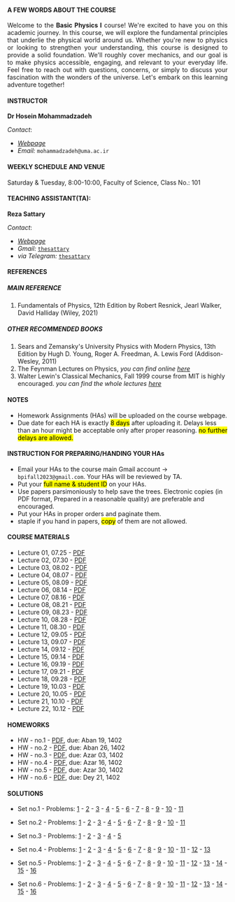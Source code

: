 #### A FEW WORDS ABOUT THE COURSE

<p style="text-align: justify; ">Welcome to the <b>Basic Physics I</b> course! We're excited to have you on this academic journey. In this course, we will explore the fundamental principles that underlie the physical world around us. Whether you're new to physics or looking to strengthen your understanding, this course is designed to provide a solid foundation. We'll roughly cover mechanics, and our goal is to make physics accessible, engaging, and relevant to your everyday life. Feel free to reach out with questions, concerns, or simply to discuss your fascination with the wonders of the universe. Let's embark on this learning adventure together!</p>


#### INSTRUCTOR

**Dr Hosein Mohammadzadeh**

_Contact_:

* [_Webpage_](https://uma.ac.ir/cv.php?cv=117&url_title=%d8%ad%d8%b3%db%8c%d9%86-%d9%85%d8%ad%d9%85%d8%af%d8%b2%d8%a7%d8%af%d9%87&rewrite_url=1&mod=scv)
* _Email:_ `mohammadzadeh@uma.ac.ir`

#### WEEKLY SCHEDULE AND VENUE

Saturday & Tuesday, 8:00-10:00, Faculty of Science, Class No.: 101

#### TEACHING ASSISTANT(TA):

**Reza Sattary**

_Contact_:
* [_Webpage_](https://sattary.github.io/)
* _Gmail:_  [`thesattary`](mailto:thesattary@gmail.com)
* _via Telegram:_ [`thesattary`](https://t.me/thesattary)


#### REFERENCES

##### MAIN REFERENCE

1. Fundamentals of Physics, 12th Edition by Robert Resnick, Jearl Walker, David Halliday (Wiley, 2021)

##### OTHER RECOMMENDED BOOKS

1. Sears and Zemansky's University Physics with Modern Physics, 13th Edition by Hugh D. Young, Roger A. Freedman, A. Lewis Ford (Addison-Wesley, 2011)
2. The Feynman Lectures on Physics, _you can find online [here](https://www.feynmanlectures.caltech.edu/)_
3. Walter Lewin's Classical Mechanics, Fall 1999 course from MIT is highly encouraged. _you can find the whole lectures [here](https://www.youtube.com/playlist?list=PLUdYlQf0_sSsb2tNcA3gtgOt8LGH6tJbr)_ 


#### NOTES 

* Homework Assignments (HAs) will be uploaded on the course webpage.
* Due date for each HA is exactly <mark>8 days</mark>  after uploading it. Delays less than an hour might be acceptable only after proper reasoning. <mark>no further delays are allowed.</mark>

#### INSTRUCTION FOR PREPARING/HANDING YOUR HAs

* Email your HAs to the course main Gmail account -> `bpifall2023@gmail.com`. Your HAs will be reviewed by TA. 
* Put your <mark>full name & student ID</mark> on your HAs.
* Use papers parsimoniously to help save the trees. Electronic copies (in PDF format, Prepared in a reasonable quality) are preferable and encouraged. 
* Put your HAs in proper orders and paginate them.
* staple if you hand in papers, <mark>copy</mark> of them are not allowed.


#### COURSE MATERIALS

* Lecture 01, 07.25 - [PDF](https://drive.google.com/file/d/1tXKdQUzDtTI2G1y8ufEO7xs-_wVlYo-H/view?usp=sharing)
* Lecture 02, 07.30 - [PDF](https://drive.google.com/file/d/1nlFEQQrylITmJ5SUdukvpvmqNf3xaeY9/view?usp=sharing)
* Lecture 03, 08.02 - [PDF](https://drive.google.com/file/d/1pw4Fb_FVH1xa_mcP6Ssbz1GyPzG3Pl_k/view?usp=sharing)
* Lecture 04, 08.07 - [PDF](https://drive.google.com/file/d/1m7U0XzIU17ptRUuBC1UIuvXbnqUL-CWn/view?usp=sharing)
* Lecture 05, 08.09 - [PDF](https://drive.google.com/file/d/1ktzIAazPSM-Rbciwr3pb1PlGLQ505uan/view?usp=sharing)
* Lecture 06, 08.14 - [PDF](https://drive.google.com/file/d/15OVly8g9ocNXNAOAlSGUIIEYq2Nbtu2W/view?usp=sharing)
* Lecture 07, 08.16 - [PDF](https://drive.google.com/file/d/1Yx_LD_d6cBy8Q6zGkClC6gqO7YJde4zz/view?usp=sharing)
* Lecture 08, 08.21 - [PDF](https://drive.google.com/file/d/1v2mbxfW5ImF2b2uYVGdAqGZMf4jl6R5E/view?usp=sharing)
* Lecture 09, 08.23 - [PDF](https://drive.google.com/file/d/1t70xqsHAd9Iup8MOCrSIdBYyTl8VzvqS/view?usp=sharing)
* Lecture 10, 08.28 - [PDF](https://drive.google.com/file/d/10ZuuUVcDqyiydQYf94cVzZ4Q-1CnSOaj/view?usp=sharing)
* Lecture 11, 08.30 - [PDF](https://drive.google.com/file/d/1Bmxb22hot8tLtFq8f02YDNiTGkOTiL3H/view?usp=sharing)
* Lecture 12, 09.05 - [PDF](https://drive.google.com/file/d/1kprZGExGfPJLm48IGifbFXMO0bkTao38/view?usp=sharing)
* Lecture 13, 09.07 - [PDF](https://drive.google.com/file/d/1hsZulRDdd4qJlszlndVvhFxpTrnQoiUZ/view?usp=sharing)
* Lecture 14, 09.12 - [PDF](https://drive.google.com/file/d/1Lu0VdFptV1bpNrfSqe6TSWc2WZWumuMm/view?usp=sharing)
* Lecture 15, 09.14 - [PDF](https://drive.google.com/file/d/1Q29t_G2-FIhZsxusMqJh0dMctgKh78vH/view?usp=sharing)
* Lecture 16, 09.19 - [PDF](https://drive.google.com/file/d/14wfnXlzlaoxNk4DwmdOkX9xcUG7-ypLk/view?usp=sharing)
* Lecture 17, 09.21 - [PDF](https://drive.google.com/file/d/1ZQLLUB31OYMpyxTllzMwc9ZEbDfG9mWf/view?usp=sharing)
* Lecture 18, 09.28 - [PDF](https://drive.google.com/file/d/14R3uoA-oPbkCGMDN85ai5uZzBwwKsato/view?usp=sharing)
* Lecture 19, 10.03 - [PDF](https://drive.google.com/file/d/1JzpAEXRMjkRSDlDN0-F9446nJnAnTH-B/view?usp=sharing)
* Lecture 20, 10.05 - [PDF](https://drive.google.com/file/d/1Z5w-S2C95IFRNDyfSOSrkj8jhMKApLXC/view?usp=sharing)
* Lecture 21, 10.10 - [PDF](https://drive.google.com/file/d/1AyYHR5Udr_aX8KU4B0S_K_onuTRxKTYG/view?usp=sharing)
* Lecture 22, 10.12 - [PDF](https://drive.google.com/file/d/1QTAWcPetv6Icx7b5kekfNJDX8Yt_PX4C/view?usp=sharing)

#### HOMEWORKS 

* HW - no.1 - [PDF](https://drive.google.com/file/d/1OJvLEe5SLUeEXJsS3UhK39PxfIA_PPH5/view?usp=sharing), due: Aban 19, 1402
* HW - no.2 - [PDF](https://drive.google.com/file/d/1g2yOW0pzbAuzZd40gRv2GDwo4qnrlA7d/view?usp=sharing), due: Aban 26, 1402
* HW - no.3 - [PDF](https://drive.google.com/file/d/1SVVkOHe54edTVcrgR5PSrK1MrVtFFQBa/view?usp=sharing), due: Azar 03, 1402
* HW - no.4 - [PDF](https://drive.google.com/file/d/1t-vkAdxwyzoS8VlR-EOQHaJ74yunLAKC/view?usp=sharing), due: Azar 16, 1402
* HW - no.5 - [PDF](https://drive.google.com/file/d/1PlcI72YO2lXTgvyv5dIBmq0eFEfOnGCd/view?usp=sharing), due: Azar 30, 1402
* HW - no.6 - [PDF](https://drive.google.com/file/d/1Gk92LZzRe9jrZyttO2C6bEH5I_qHNoAQ/view?usp=sharing), due: Dey 21, 1402

    

#### SOLUTIONS

* Set no.1 - Problems: [1](https://drive.google.com/file/d/1qV3W0A5sBgB7ru4DpU8200wV3TPaK5zp/view?usp=sharing) - [2](https://drive.google.com/file/d/1q-VfKc9KDoBO9AqBYidg7Ci560ZaKI_o/view?usp=sharing) - [3](https://drive.google.com/file/d/1rFlQdG8WEQjOARN99YFbNFC1LwdeW_Yj/view?usp=sharing) - [4](https://drive.google.com/file/d/1jRr_tyddn7Zmviq-sgJvX_W6KAfxZAHs/view?usp=sharing) - [5](https://drive.google.com/file/d/1-Goz3NGpzVUCOqngZI-4kshODJbQJvjF/view?usp=sharing) - [6](https://drive.google.com/file/d/1JCAiPSeKl4qn5FLaUw0KV6jSlnE_Z-vM/view?usp=sharing) - [7](https://drive.google.com/file/d/1AoW8hdMvfDXEBpx9yCuBIWTBwJs2eubb/view?usp=sharing) - [8](https://drive.google.com/file/d/1od1X69XtZi29xlUb7yN6fHdC282MNavw/view?usp=sharing) - [9](https://drive.google.com/file/d/1TpSbuMoVoHKwPVxk9zRrLmncSavwtLe-/view?usp=sharing) - [10](https://drive.google.com/file/d/1org0JElOqE6fHDFRDYR2GsuddRS3FKvo/view?usp=sharing) - [11](https://drive.google.com/file/d/1tlnZLLyKyyi5jid5GdCmtfdKaFAhCUuU/view?usp=sharing)


* Set no.2 - Problems: [1](https://drive.google.com/file/d/1vkg-9dcxL2zPULX4dKW4B_azGbs63mzb/view?usp=sharing) - [2](https://drive.google.com/file/d/1sw0Jz5VShvJd92JVkRluLCPPlg-lCZ3h/view?usp=sharing) - [3](https://drive.google.com/file/d/1PgeIVuwTrPZxaoOkb_I9IC0crBbvLJmy/view?usp=sharing)  - [4](https://drive.google.com/file/d/17R7V1iXKQLKTDC4vRwrWGIiKDUyT8nne/view?usp=sharing) - [5](https://drive.google.com/file/d/1X6ysZCCDmE2lCUaTspeDa4w46P72Z_WW/view?usp=sharing) - [6](https://drive.google.com/file/d/1cRj8bHYSEulBjVXFgZuNqD_nXSlOiaXO/view?usp=sharing) - [7](https://drive.google.com/file/d/1yVys6k2u0z9Mk9yFUDiPM2oOeryMbzZd/view?usp=sharing) - [8](https://drive.google.com/file/d/1I7SQnkyox3hBWKW3jfhs98ZSaHPM7YfV/view?usp=sharing) - [9](https://drive.google.com/file/d/15aKkxO9KnwQV09hL3RCODsW86cyER_tk/view?usp=sharing) - [10](https://drive.google.com/file/d/1t-bG2T9q3Awl3UqadoAOJfN9r-SKTYbw/view?usp=sharing) - [11](https://drive.google.com/file/d/1QTTVV-Syrx8PykyIPHqkQST7eq5bxqRl/view?usp=sharing)


* Set no.3 - Problems: [1](https://drive.google.com/file/d/1em6XEOY05FOyP8q-uO5JY4Z-N9zcpfb2/view?usp=sharing) - [2](https://drive.google.com/file/d/1vC5XwB3IuZl6Km3wecN2WX6mO5sdI-Od/view?usp=sharing) - [3](https://drive.google.com/file/d/1jWzgA9LaXmLQofFezuDwObnQmZK-dWwx/view?usp=sharing) - [4](https://drive.google.com/file/d/16quGoHRhXqg0ebG7uPuXE6vAiab_7WX3/view?usp=sharing) - [5](https://drive.google.com/file/d/1XtAL0n2dlXmRehtufBKRrCdZ5eyCBdo6/view?usp=sharing)


* Set no.4 - Problems: [1](https://drive.google.com/file/d/1u6HnuXUNtZGHWDt7qN7aQWEYid1Oc2iT/view?usp=sharing) - [2](https://drive.google.com/file/d/1uHSMO3ov6ocJRg1ru5oeJeGsRrmr7ZOu/view?usp=sharing) - [3](https://drive.google.com/file/d/1nJHU5OA5E773n2pNOb_8a7oMdeAPfY0e/view?usp=sharing) - [4](https://drive.google.com/file/d/1esFRZa_BosVxgGM9fH8MA37ItYq81p-I/view?usp=sharing) - [5](https://drive.google.com/file/d/1D7DiqXqBvbe2xqQBnj9WwMWWf9Yy5VV-/view?usp=sharing) - [6](https://drive.google.com/file/d/18fVGK5WzT5HRM0cT27UlHixSvw30Ksgy/view?usp=sharing) - [7](https://drive.google.com/file/d/1dGuUdxTSeXgo1NB_TijMLey5XPIkDKdK/view?usp=sharing) - [8](https://drive.google.com/file/d/1ZCOQni2uwOJb-uakq-MgQWOEa3gBkVui/view?usp=sharing) - [9](https://drive.google.com/file/d/1t5DmPQFgThSbwSmayOBMNrHNXEX8rg0V/view?usp=sharing) - [10](https://drive.google.com/file/d/1nJovhzvFWtbhhnlDKrdTSSECrNCpyxeV/view?usp=sharing) - [11](https://drive.google.com/file/d/1eh3kC7JAwGgYod4U6t3YmS2QPoOG4aIP/view?usp=sharing) - [12](https://drive.google.com/file/d/1ame2MKbzZvcaT3mdsJZ6hnU5SRIWFnFx/view?usp=sharing) - [13](https://drive.google.com/file/d/1N--3pNKJ5xXJ4DafwvdFQR4xNXf6X7iJ/view?usp=sharing)
  

* Set no.5 - Problems: [1](https://drive.google.com/file/d/1dubo3cLawRLbL4oaTozBgkBuLeAZ0PtO/view?usp=sharing) - [2](https://drive.google.com/file/d/1EZDwvnY_HfveoZqRdHm3Ar1C7Xf4IlsI/view?usp=sharing) - [3](https://drive.google.com/file/d/1RJazQibnRtTkfMt3x5wMEpe6mcxMpBP6/view?usp=sharing) - [4](https://drive.google.com/file/d/1N5R_0MXt3dRPSu3HnLCf-103Q8chPFiR/view?usp=sharing) - [5](https://drive.google.com/file/d/1BHzMtEooW43I4AIr7dtI-X9rAoF6FOAp/view?usp=sharing) - [6](https://drive.google.com/file/d/128PM2qCsECt5FwUeUjY8JSoy3a_hhsuM/view?usp=sharing) - [7](https://drive.google.com/file/d/1Ab6Z7qpXz1OXB2BXfZDAwYEbD4cCazcv/view?usp=sharing) - [8](https://drive.google.com/file/d/1N9YEeRxKEnj8OxY97B-_VjZKiJy4iuFu/view?usp=sharing) - [9](https://drive.google.com/file/d/1kHGEu_TpbXmah1jyGk2PTN40YCpUf6Zt/view?usp=sharing) - [10](https://drive.google.com/file/d/1rRhbVrukAmMuJKxbrw756mLf5HlunctL/view?usp=sharing) - [11](https://drive.google.com/file/d/1CCFDaGbOWjLrSiFQaH_BLUi2dRD6QCxc/view?usp=sharing) - [12](https://drive.google.com/file/d/1lYXxdnxe41P4pvwssp8nnhfWG_W120Fm/view?usp=sharing) - [13](https://drive.google.com/file/d/1fFIzpqb-FdNAUshZfW_LkFYqptw67Sfe/view?usp=sharing) - [14](https://drive.google.com/file/d/1evBaOou-TsdQoUseLD5ivF3U5_X27ala/view?usp=sharing) - [15](https://drive.google.com/file/d/1TvzR1C9_Za6aeLgtZ9p4iECgYAuSF2nP/view?usp=sharing) - [16](https://drive.google.com/file/d/15u3ilTx5xlTd8y8vv3VAXjhGpE9_7kX8/view?usp=sharing)


* Set no.6 - Problems: [1](https://drive.google.com/file/d/11Uv23dX1_xH2ODoDz657Fb2H2bfe6-hG/view?usp=sharing) - [2](https://drive.google.com/file/d/1dnMi4Xu0mV7Z6_lNGF060IqmyhM2Hzoc/view?usp=sharing) - [3](https://drive.google.com/file/d/1a6zaj7RtP31WufZ8dR1XVhPR62GkguC7/view?usp=sharing) - [4](https://drive.google.com/file/d/1V7G54G7RqSr30qb3gGJYj3VW80zXjSXM/view?usp=sharing) - [5](https://drive.google.com/file/d/1DCc6r4AFKHX5A3-d8zB2E2T54bycvmdP/view?usp=sharing) - [6](https://drive.google.com/file/d/1RZ3yKTQPUuRSk3L9DD4ajVd7fbhBgzMo/view?usp=sharing) - [7](https://drive.google.com/file/d/1fAZwNh4c-uUH3S2nVzgHwTGJmmZ1IjuB/view?usp=sharing) - [8]() - [9]() - [10]() - [11]() - [12]() - [13]() - [14]() - [15]() - [16]()
